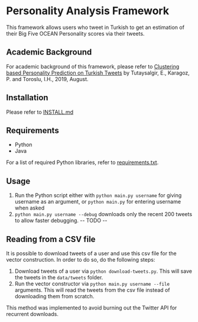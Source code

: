 # Personality Analysis Framework 

This framework allows users who tweet in Turkish to get an estimation of their Big Five OCEAN Personality scores via their tweets.  

## Academic Background

For academic background of this framework, please refer to [Clustering based Personality Prediction on Turkish Tweets](https://ieeexplore.ieee.org/abstract/document/9073214) by Tutaysalgir, E., Karagoz, P. and Toroslu, I.H., 2019, August. 

## Installation

Please refer to [INSTALL.md](INSTALL.md)

## Requirements

* Python
* Java 


For a list of required Python libraries, refer to [requirements.txt](requirements.txt).

## Usage
1. Run the Python script either with ```python main.py username``` for giving username as an argument, or ```python main.py``` for entering username when asked
2. ```python main.py username --debug``` downloads only the recent 200 tweets to allow faster debugging.
-- TODO --

## Reading from a CSV file

It is possible to download tweets of a user and use this csv file for the vector construction. In order to do so, do the following steps:
1. Download tweets of a user via ```python download-tweets.py```. This will save the tweets in the ```data/tweets``` folder.
2. Run the vector constructor via ```python main.py username --file``` arguments. This will read the tweets from the csv file instead of downloading them from scratch. 

This method was implemented to avoid burning out the Twitter API for recurrent downloads.



